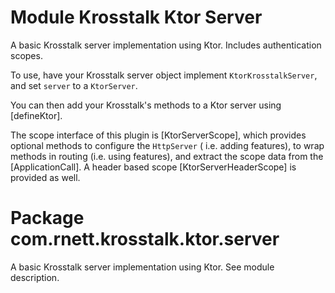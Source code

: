 # Module Krosstalk Ktor Server

A basic Krosstalk server implementation using Ktor. Includes authentication scopes.

To use, have your Krosstalk server object implement `KtorKrosstalkServer`, and set `server` to a `KtorServer`.

You can then add your Krosstalk's methods to a Ktor server using [defineKtor].

The scope interface of this plugin is [KtorServerScope], which provides optional methods to configure the `HttpServer` (
i.e. adding features), to wrap methods in routing (i.e. using features), and extract the scope data from
the [ApplicationCall]. A header based scope [KtorServerHeaderScope] is provided as well.

# Package com.rnett.krosstalk.ktor.server

A basic Krosstalk server implementation using Ktor. See module description.